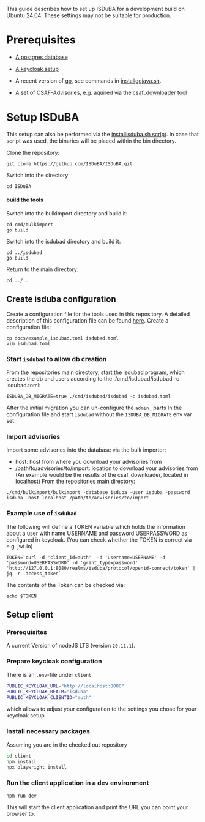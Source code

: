 <!--
 This file is Free Software under the Apache-2.0 License
 without warranty, see README.md and LICENSES/Apache-2.0.txt for details.

 SPDX-License-Identifier: Apache-2.0

 SPDX-FileCopyrightText: 2024 German Federal Office for Information Security (BSI) <https://www.bsi.bund.de>
 Software-Engineering: 2024 Intevation GmbH <https://intevation.de>
-->

This guide describes how to set up ISDuBA for a development build on Ubuntu 24.04. These settings may not be suitable for production.

# Prerequisites

 - [A postgres database](./postgresql.md)
 - [A keycloak setup](./keycloak.md)

 - A recent version of [go](https://go.dev/doc/install), see commands
   in [installgojava.sh](./scripts/installgojava.sh).

 - A set of CSAF-Advisories, e.g. aquired via the [csaf_downloader tool](https://github.com/csaf-poc/csaf_distribution)
 
# Setup ISDuBA
This setup can also be performed via the [installisduba.sh script](./scripts/installisduba.sh).
In case that script was used, the binaries will be placed within the bin directory.

Clone the repository:
```
git clone https://github.com/ISDuBA/ISDuBA.git
```
Switch into the directory
```
cd ISDuBA
```
#### build the tools
Switch into the bulkimport directory and build it:
```
cd cmd/bulkimport
go build
```
Switch into the isdubad directory and build it:
```
cd ../isdubad
go build
```
Return to the main directory:
```
cd ../..
```
## Create isduba configuration

Create a configuration file for the tools used in this repository.
A detailed description of this configuration file can be found [here](./isdubad-config.md).
Create a configuration file:
```
cp docs/example_isdubad.toml isdubad.toml
vim isdubad.toml
```

### Start `isdubad` to allow db creation
From the repositories main directory, start the isdubad program,
which creates the db and users according to the ./cmd/isdubad/isdubad -c isdubad.toml:
```
ISDUBA_DB_MIGRATE=true ./cmd/isdubad/isdubad -c isdubad.toml
```

After the initial migration you can un-configure the `admin_` parts In
the configuration file and start `isdubad` without the `ISDUBA_DB_MIGRATE`
env var set.

### Import advisories
Import some advisories into the database via the bulk importer:
- host: host from where you download your advisories from
- /path/to/advisories/to/import: location to download your advisories from
(An example would be the results of the csaf_downloader, located in localhost)
From the repositories main directory:
```
./cmd/bulkimport/bulkimport -database isduba -user isduba -password isduba -host localhost /path/to/advisories/to/import
```

### Example use of `isdubad`
The following will define a TOKEN variable which holds the information 
about a user with name USERNAME and password USERPASSWORD as configured in keycloak.
(You can check whether the TOKEN is correct via e.g. jwt.io)
```
TOKEN=`curl -d 'client_id=auth'  -d 'username=USERNAME' -d 'password=USERPASSWORD' -d 'grant_type=password' 'http://127.0.0.1:8080/realms/isduba/protocol/openid-connect/token' | jq -r .access_token`
```
The contents of the Token can be checked via:
```
echo $TOKEN
```

## Setup client

### Prerequisites

A current Version of nodeJS LTS (version `20.11.1`).

### Prepare keycloak configuration

There is an `.env`-file under `client`
```bash
PUBLIC_KEYCLOAK_URL="http://localhost:8080"
PUBLIC_KEYCLOAK_REALM="isduba"
PUBLIC_KEYCLOAK_CLIENTID="auth"
```

which allows to adjust your configuration to the settings you chose for your keycloak setup.

### Install necessary packages

Assuming you are in the checked out repository

```bash
cd client
npm install
npx playwright install
```

### Run the client application in a dev environment

```bash
npm run dev
```

This will start the client application and
print the URL you can point your browser to.
